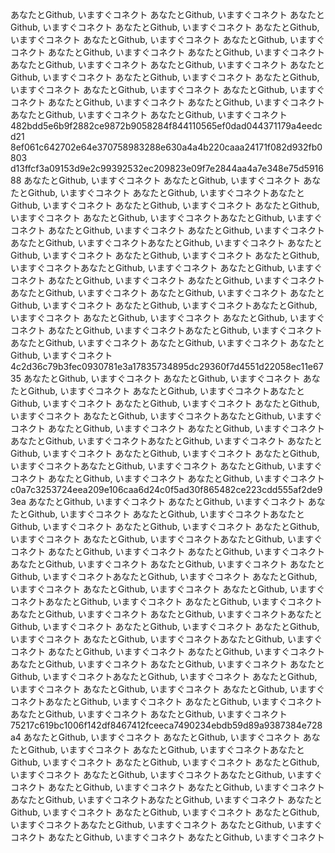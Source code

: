 あなたとGithub, いますぐコネクト あなたとGithub, いますぐコネクト あなたとGithub, いますぐコネクト あなたとGithub, いますぐコネクト あなたとGithub, いますぐコネクト あなたとGithub, いますぐコネクト あなたとGithub, いますぐコネクト あなたとGithub, いますぐコネクト あなたとGithub, いますぐコネクト あなたとGithub, いますぐコネクト あなたとGithub, いますぐコネクト あなたとGithub, いますぐコネクト あなたとGithub, いますぐコネクト あなたとGithub, いますぐコネクト あなたとGithub, いますぐコネクト あなたとGithub, いますぐコネクト あなたとGithub, いますぐコネクト あなたとGithub, いますぐコネクト あなたとGithub, いますぐコネクト あなたとGithub, いますぐコネクト 482bdd5e6b9f2882ce9872b9058284f844110565ef0dad044371179a4eedcd21 8ef061c642702e64e370758983288e630a4a4b220caaa24171f082d932fb0803 d13ffcf3a09153d9e2c99392532ec209823e09f7e2844aa4a7e348e75d591688
あなたとGithub, いますぐコネクト あなたとGithub, いますぐコネクト あなたとGithub, いますぐコネクト あなたとGithub, いますぐコネクトあなたとGithub, いますぐコネクト あなたとGithub, いますぐコネクト あなたとGithub, いますぐコネクト あなたとGithub, いますぐコネクトあなたとGithub, いますぐコネクト あなたとGithub, いますぐコネクト あなたとGithub, いますぐコネクト あなたとGithub, いますぐコネクトあなたとGithub, いますぐコネクト あなたとGithub, いますぐコネクト あなたとGithub, いますぐコネクト あなたとGithub, いますぐコネクトあなたとGithub, いますぐコネクト あなたとGithub, いますぐコネクト あなたとGithub, いますぐコネクト あなたとGithub, いますぐコネクトあなたとGithub, いますぐコネクト あなたとGithub, いますぐコネクト あなたとGithub, いますぐコネクト あなたとGithub, いますぐコネクトあなたとGithub, いますぐコネクト あなたとGithub, いますぐコネクト あなたとGithub, いますぐコネクト あなたとGithub, いますぐコネクトあなたとGithub, いますぐコネクト あなたとGithub, いますぐコネクト あなたとGithub, いますぐコネクト あなたとGithub, いますぐコネクト
4c2d36c79b3fec0930781e3a17835734895dc29360f7d4551d22058ec11e6735
あなたとGithub, いますぐコネクト あなたとGithub, いますぐコネクト あなたとGithub, いますぐコネクト あなたとGithub, いますぐコネクトあなたとGithub, いますぐコネクト あなたとGithub, いますぐコネクト あなたとGithub, いますぐコネクト あなたとGithub, いますぐコネクトあなたとGithub, いますぐコネクト あなたとGithub, いますぐコネクト あなたとGithub, いますぐコネクト あなたとGithub, いますぐコネクトあなたとGithub, いますぐコネクト あなたとGithub, いますぐコネクト あなたとGithub, いますぐコネクト あなたとGithub, いますぐコネクトあなたとGithub, いますぐコネクト あなたとGithub, いますぐコネクト あなたとGithub, いますぐコネクト あなたとGithub, いますぐコネクト
c0a7c3253724eea209e106caa6d24c0f5ad30f865482ce223cdd555af2de93ea
あなたとGithub, いますぐコネクト あなたとGithub, いますぐコネクト あなたとGithub, いますぐコネクト あなたとGithub, いますぐコネクトあなたとGithub, いますぐコネクト あなたとGithub, いますぐコネクト あなたとGithub, いますぐコネクト あなたとGithub, いますぐコネクトあなたとGithub, いますぐコネクト あなたとGithub, いますぐコネクト あなたとGithub, いますぐコネクト あなたとGithub, いますぐコネクト あなたとGithub, いますぐコネクト あなたとGithub, いますぐコネクトあなたとGithub, いますぐコネクト あなたとGithub, いますぐコネクト あなたとGithub, いますぐコネクト あなたとGithub, いますぐコネクトあなたとGithub, いますぐコネクト あなたとGithub, いますぐコネクト あなたとGithub, いますぐコネクト あなたとGithub, いますぐコネクトあなたとGithub, いますぐコネクト あなたとGithub, いますぐコネクト あなたとGithub, いますぐコネクト あなたとGithub, いますぐコネクトあなたとGithub, いますぐコネクト あなたとGithub, いますぐコネクト あなたとGithub, いますぐコネクト あなたとGithub, いますぐコネクト
あなたとGithub, いますぐコネクト あなたとGithub, いますぐコネクトあなたとGithub, いますぐコネクト あなたとGithub, いますぐコネクト あなたとGithub, いますぐコネクト あなたとGithub, いますぐコネクトあなたとGithub, いますぐコネクト あなたとGithub, いますぐコネクト あなたとGithub, いますぐコネクト あなたとGithub, いますぐコネクト
75217c619bc1006f142df8467412fceeca7490234ebdb59d89a9387384e728a4
あなたとGithub, いますぐコネクト あなたとGithub, いますぐコネクト あなたとGithub, いますぐコネクト あなたとGithub, いますぐコネクトあなたとGithub, いますぐコネクト あなたとGithub, いますぐコネクト あなたとGithub, いますぐコネクト あなたとGithub, いますぐコネクトあなたとGithub, いますぐコネクト あなたとGithub, いますぐコネクト あなたとGithub, いますぐコネクト あなたとGithub, いますぐコネクトあなたとGithub, いますぐコネクト あなたとGithub, いますぐコネクト あなたとGithub, いますぐコネクト あなたとGithub, いますぐコネクトあなたとGithub, いますぐコネクト あなたとGithub, いますぐコネクト あなたとGithub, いますぐコネクト あなたとGithub, いますぐコネクト
